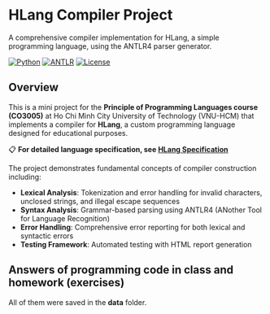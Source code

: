 # HLang Compiler Project

A comprehensive compiler implementation for HLang, a simple programming language, using the ANTLR4 parser generator.

[![Python](https://img.shields.io/badge/Python-3.12+-blue.svg)](https://www.python.org/)
[![ANTLR](https://img.shields.io/badge/ANTLR-4.13.2-orange.svg)](https://www.antlr.org/)
[![License](https://img.shields.io/badge/License-Academic-green.svg)](LICENSE)

## Overview

This is a mini project for the **Principle of Programming Languages course (CO3005)** at Ho Chi Minh City University of Technology (VNU-HCM) that implements a compiler for **HLang**, a custom programming language designed for educational purposes.

📋 **For detailed language specification, see [HLang Specification](hlang_specification.md)**

The project demonstrates fundamental concepts of compiler construction including:
- **Lexical Analysis**: Tokenization and error handling for invalid characters, unclosed strings, and illegal escape sequences
- **Syntax Analysis**: Grammar-based parsing using ANTLR4 (ANother Tool for Language Recognition)
- **Error Handling**: Comprehensive error reporting for both lexical and syntactic errors
- **Testing Framework**: Automated testing with HTML report generation

## Answers of programming code in class and homework (exercises)

All of them were saved in the **data** folder.